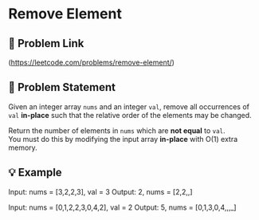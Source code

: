 
# Remove Element

## 🔗 Problem Link
(https://leetcode.com/problems/remove-element/)

## 🧠 Problem Statement
Given an integer array `nums` and an integer `val`, remove all occurrences of `val` **in-place** such that the relative order of the elements may be changed.

Return the number of elements in `nums` which are **not equal** to `val`.  
You must do this by modifying the input array **in-place** with O(1) extra memory.

## 💡 Example

Input: nums = [3,2,2,3], val = 3
Output: 2, nums = [2,2,,]

Input: nums = [0,1,2,2,3,0,4,2], val = 2
Output: 5, nums = [0,1,3,0,4,,,_]
